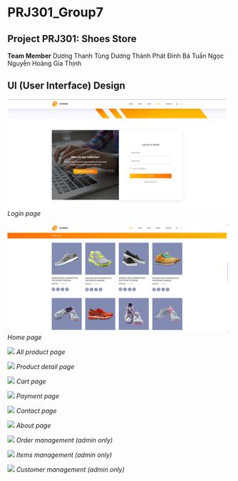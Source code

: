 # PRJ301_Group7
## Project PRJ301: Shoes Store

**Team Member**
Dương Thanh Tùng
Dương Thành Phát
Đinh Bá Tuấn Ngọc
Nguyễn Hoàng Gia Thịnh


## UI (User Interface) Design

![](Img/Login.png)
*Login page*

![](Img/HomePage.png)
*Home page*

![](Img/All-ProductPage.jpg)
*All product page*

![](Img/Product-DetailPage.jpg)
*Product detail page*

![](Img/CartPage.png)
*Cart page*

![](Img/PaymentPage.png)
*Payment page*

![](Img/Contact.png)
*Contact page*

![](Img/AboutPage.png)
*About page*

![](Img/Ordermanagement.png)
*Order management (admin only)*

![](Img/Iteammanagement.png)
*Items management (admin only)*

![](Img/Customermanagement.png)
*Customer management (admin only)*
